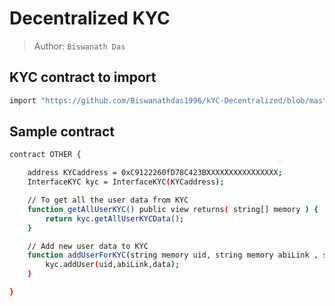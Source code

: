 # Decentralized KYC

> Author: `Biswanath Das`

## KYC contract to import

```sh
import "https://github.com/Biswanathdas1996/kYC-Decentralized/blob/master/KYC.sol";
```

## Sample contract

```sh
contract OTHER {

    address KYCaddress = 0xC9122260fD78C423BXXXXXXXXXXXXXXXX;
    InterfaceKYC kyc = InterfaceKYC(KYCaddress);

    // To get all the user data from KYC
    function getAllUserKYC() public view returns( string[] memory ) {
        return kyc.getAllUserKYCData();
    }

    // Add new user data to KYC
    function addUserForKYC(string memory uid, string memory abiLink , string memory data) public {
        kyc.addUser(uid,abiLink,data);
    }

}
```
